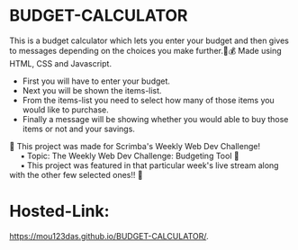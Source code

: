 # BUDGET-CALCULATOR

This is a budget calculator which lets you enter your budget and then gives to messages depending on the choices you make further.💸💰
Made using HTML, CSS and Javascript.

* First you will have to enter your budget.
* Next you will be shown the items-list.
* From the items-list you need to select how many of those items you would like to purchase.
* Finally a message will be showing whether you would able to buy those items or not and your savings.

🔸 This project was made for Scrimba's Weekly Web Dev Challenge! <br>
   &nbsp;&nbsp;&nbsp;&nbsp;&nbsp;▪ Topic: The Weekly Web Dev Challenge: Budgeting Tool 💸 <br>
   &nbsp;&nbsp;&nbsp;&nbsp;&nbsp;▪ This project was featured in that particular week's live stream along with the other few selected ones!! 🌟

# Hosted-Link:
https://mou123das.github.io/BUDGET-CALCULATOR/.
